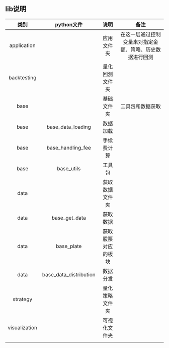 ## lib说明

|     类别      |       python文件       |        说明        |                           备注                           |
| :-----------: | :--------------------: | :----------------: | :------------------------------------------------------: |
|  application  |                        |     应用文件夹     | 在这一层通过控制变量来对指定金额、策略、历史数据进行回测 |
|  backtesting  |                        |   量化回测文件夹   |                                                          |
|     base      |                        |     基础文件夹     |                     工具包和数据获取                     |
|     base      |   base_data_loading    |      数据加载      |                                                          |
|     base      |   base_handling_fee    |     手续费计算     |                                                          |
|     base      |       base_utils       |       工具包       |                                                          |
|     data      |                        |   获取数据文件夹   |                                                          |
|     data      |     base_get_data      |      获取数据      |                                                          |
|     data      |       base_plate       | 获取股票对应的板块 |                                                          |
|     data      | base_data_distribution |      数据分发      |                                                          |
|   strategy    |                        |   量化策略文件夹   |                                                          |
| visualization |                        |    可视化文件夹    |                                                          |
|               |                        |                    |                                                          |



